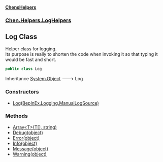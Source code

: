
#### [ChensHelpers](./index 'index')

### [Chen.Helpers.LogHelpers](./fibL8rZFtSXC5OU0KltgIg 'Chen.Helpers.LogHelpers')

## Log Class
Helper class for logging.  
Its purpose is really to shorten the code when invoking it so that typing it would be fast and short.  
```csharp
public class Log
```
Inheritance [System.Object](https://docs.microsoft.com/en-us/dotnet/api/System.Object 'System.Object') &#129106; Log  

### Constructors
- [Log(BepInEx.Logging.ManualLogSource)](./ZF9b0564KZvfP5rM4TDytw 'Chen.Helpers.LogHelpers.Log.Log(BepInEx.Logging.ManualLogSource)')

### Methods
- [Array&lt;T&gt;(T[], string)](./yB-NZo2Epo58rliAQ-uitg 'Chen.Helpers.LogHelpers.Log.Array&lt;T&gt;(T[], string)')
- [Debug(object)](./Vb3x8TpE8obFhSKIbncaoA 'Chen.Helpers.LogHelpers.Log.Debug(object)')
- [Error(object)](./1ONFxusmA9af3ahIpOrWRg 'Chen.Helpers.LogHelpers.Log.Error(object)')
- [Info(object)](./flNi66wvScfP4VkXkWF8lg 'Chen.Helpers.LogHelpers.Log.Info(object)')
- [Message(object)](./JgwXxpbFuAPvYbtKJo+PHg 'Chen.Helpers.LogHelpers.Log.Message(object)')
- [Warning(object)](./X+iLRgsILKCsKdjscmjrYg 'Chen.Helpers.LogHelpers.Log.Warning(object)')
